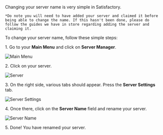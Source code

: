 Changing your server name is very simple in Satisfactory.

`*Do note you will need to have added your server and claimed it before being able to change the name.
If this hasn't been done, please do follow the guides we have in store regarding adding the server and claiming it.`

To change your server name, follow these simple steps:

1\. Go to your **Main Menu** and click on **Server Manager**.

![Main Menu](../images/main-menu.png)

2\. Click on your server.

![Server](../images/server.png)

3\. On the right side, various tabs should appear. Press the **Server Settings** tab. 

![Server Settings](../images/server-settings.png)

4\. Once there, click on the **Server Name** field and rename your server.

![Server Name](../images/server-name.png)

5\. Done! You have renamed your server.